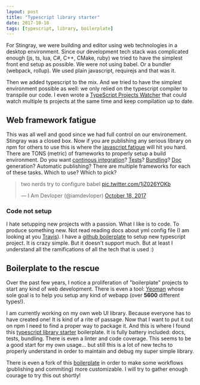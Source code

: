 ```yaml
---
layout: post
title: "Typescript library starter"
date: 2017-10-18
tags: [typescript, library, boilerplate]
---
```


For Stingray, we were building and editor using web technologies in a desktop environment. Since our development tech stack was complicated enough (js, ts, lua, C#, C++, CMake, ruby) we tried to have the simplest front end setup as possible. We were not using babel. Or a bundler (webpack, rollup). We used plain javascript, requirejs and that was it.

Then we added typescript to the mix. And we tried to have the simplest environment possible as well: we only relied on the typescript compiler to transpile our code. I even wrote a [TypeScript Projects Watcher](https://lochrist.github.io/blog/2017-05-01-typescript-projects-watcher) that could watch multiple ts projects at the same time and keep compilation up to date.

## Web framework fatigue

This was all well and good since we had full control on our environement. Stingray was a closed box. Now if you are publishing any serious library on npm for others to use this is where the [javascript fatigue](https://medium.freecodecamp.com/a-study-plan-to-cure-javascript-fatigue-8ad3a54f2eb1#.g8pkgi1co) will hit you hard. There are TONS (metric) of frameworks to properly setup a build environment. Do you want [continous integration](https://travis-ci.org/)? [Tests](https://karma-runner.github.io/1.0/index.html)? [Bundling](https://github.com/rollup/rollup)? [Doc](http://typedoc.org/) generation? Automatic publishing? There are multiple frameworks for each of these tasks. Which to use? Which to pick?

<blockquote class="twitter-tweet" data-lang="en"><p lang="en" dir="ltr">two nerds try to configure babel <a href="https://t.co/1jZ026YOKb">pic.twitter.com/1jZ026YOKb</a></p>&mdash; I Am Devloper (@iamdevloper) <a href="https://twitter.com/iamdevloper/status/920666823414214657?ref_src=twsrc%5Etfw">October 18, 2017</a></blockquote>
<script async src="//platform.twitter.com/widgets.js" charset="utf-8"></script>

### Code not setup

I hate setupping new projects with a passion. What I like is to code. To produce something new. Not read reading docs about yml config file (I am looking at you [Travis](https://travis-ci.org/)). I have a [github boilerplate](https://github.com/lochrist/vanilla-ts) to setup new typescript project. It is crazy simple. But it doesn't support much. But at least I understand all the ramifications of all the tech that is used :)

## Boilerplate to the rescue
Over the past few years, I notice a proliferation of "boilerplate" projects to start any kind of web development. There is even a tool: [Yeoman](http://yeoman.io/) whose sole goal is to help you setup any kind of webapp (over **5600** different types!).

I am currently working on my own web UI library. Because everyone has to have created one! It is kind of a rite of passage. Now that I want to put it out on npm I need to find a proper way to package it. And this is where I found this [typescript library starter](https://github.com/alexjoverm/typescript-library-starter) boilerplate. It is fully battery included: docs, tests, bundling. There is even a linter and code coverage. This seems to be a good start for my own usage... but still this is a lot of new techs to properly understand in order to maintain and debug my super simple library.

There is even a fork of this [boilerplate](https://github.com/tonysneed/typescript-library-starter-lite) in order to make some workflows (publishing and commiting) more customizable. I will try to gather enough courage to try this out shortly!